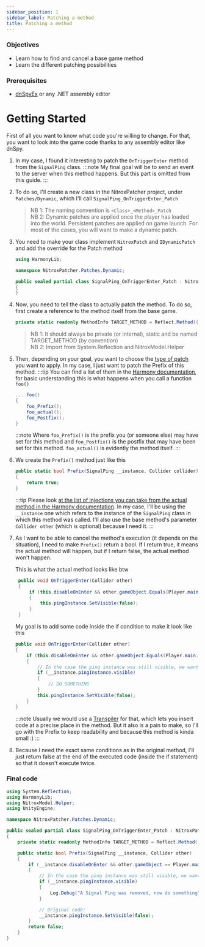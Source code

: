 ```yaml
---
sidebar_position: 1
sidebar_label: Patching a method
title: Patching a method
---
```


### Objectives
 - Learn how to find and cancel a base game method
 - Learn the different patching possibilities

### Prerequisites
 - [dnSpyEx](/docs/getting-started/debugging) or any .NET assembly editor

# Getting Started

First of all you want to know what code you're willing to change. For that, you want to look into the game code thanks to any assembly editor like dnSpy.

1. In my case, I found it interesting to patch the `OnTriggerEnter` method from the `SignalPing` class.
:::note
My final goal will be to send an event to the server when this method happens. But this part is omitted from this guide.
:::
2. To do so, I'll create a new class in the NitroxPatcher project, under `Patches/Dynamic`, which I'll call `SignalPing_OnTriggerEnter_Patch`
    > NB 1: The naming convention is `<Class>_<Method>_Patch`<br/>
    > NB 2: Dynamic patches are applied once the player has loaded into the world. Persistent patches are applied on game launch. For most of the cases, you will want to make a dynamic patch.
3. You need to make your class implement `NitroxPatch` and `IDynamicPatch` and add the override for the Patch method
    ```cs
    using HarmonyLib;
    
    namespace NitroxPatcher.Patches.Dynamic;
    
    public sealed partial class SignalPing_OnTriggerEnter_Patch : NitroxPatch, IDynamicPatch
    {
    }
    ```
4. Now, you need to tell the class to actually patch the method. To do so, first create a reference to the method itself from the base game.
    ```csharp
    private static readonly MethodInfo TARGET_METHOD = Reflect.Method((SignalPing t) => t.OnTriggerEnter(default));
    ```
    > NB 1: It should always be private (or internal), static and be named TARGET_METHOD (by convention)<br/>
    > NB 2: Import from System.Reflection and NitroxModel.Helper
5. Then, depending on your goal, you want to choose the [type of patch](https://harmony.pardeike.net/articles/patching.html) you want to apply. In my case, I just want to patch the Prefix of this method.
    :::tip
    You can find a list of them in the [Harmony documentation](https://harmony.pardeike.net/articles/patching.html), for basic understanding this is what happens when you call a function `foo()`
    ```csharp
    ... foo() 
    {
        foo_Prefix();
        foo_actual();
        foo_Postfix();
    }
    
    ```
    :::note
    Where `foo_Prefix()` is the prefix you (or someone else) may have set for this method and `foo_Postfix()` is the postfix that may have been set for this method. `foo_actual()` is evidently the method itself.
    :::
6. We create the `Prefix()` method just like this
    ```csharp
    public static bool Prefix(SignalPing __instance, Collider collider)
    {
        return true;
    }
    ```
   :::tip
   Please look [at the list of injections you can take from the actual method in the Harmony documentation](https://harmony.pardeike.net/articles/patching-injections.html).
   In my case, I'll be using the `__instance` one which refers to the instance of the `SignalPing` class in which this method was called. I'll also use the base method's parameter `Collider other` (which is optional) because I need it.
   :::
7. As I want to be able to cancel the method's execution (it depends on the situation), I need to make `Prefix()` return a bool. If I return true, it means the actual method will happen, but if I return false, the actual method won't happen.
   
   This is what the actual method looks like btw
   ```csharp
    public void OnTriggerEnter(Collider other)
    {
        if (this.disableOnEnter && other.gameObject.Equals(Player.main.gameObject))
        {
            this.pingInstance.SetVisible(false);
        }
    }
   ```
   My goal is to add some code inside the if condition to make it look like this
    ```csharp
    public void OnTriggerEnter(Collider other)
    {
        if (this.disableOnEnter && other.gameObject.Equals(Player.main.gameObject))
        {
            // In the case the ping instance was still visible, we want to acknowledge it's "removal"
            if (__instance.pingInstance.visible)
            {
                // DO SOMETHING
            }
            this.pingInstance.SetVisible(false);
        }
    }
    ```
    :::note
    Usually we would use a [Transpiler](https://harmony.pardeike.net/articles/patching-transpiler.html) for that, which lets you insert code at a precise place in the method. But it also is a pain to make, so I'll go with the Prefix to keep readability and because this method is kinda small :)
    :::
8. Because I need the exact same conditions as in the original method, I'll just return false at the end of the executed code (inside the if statement) so that it doesn't execute twice.
   
### Final code
```csharp
using System.Reflection;
using HarmonyLib;
using NitroxModel.Helper;
using UnityEngine;

namespace NitroxPatcher.Patches.Dynamic;

public sealed partial class SignalPing_OnTriggerEnter_Patch : NitroxPatch, IDynamicPatch
{
    private static readonly MethodInfo TARGET_METHOD = Reflect.Method((SignalPing t) => t.OnTriggerEnter(default));

    public static bool Prefix(SignalPing __instance, Collider other)
    {
        if (__instance.disableOnEnter && other.gameObject == Player.main.gameObject)
        {
            // In the case the ping instance was still visible, we want to acknowledge its "removal"
            if (__instance.pingInstance.visible)
            {
                Log.Debug("A Signal Ping was removed, now do something");
            }

            // Original code:
            __instance.pingInstance.SetVisible(false);
        }
        return false;
    }
}
```